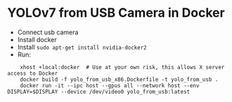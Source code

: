 YOLOv7 from USB Camera in Docker
======================
- Connect usb camera
- Install docker
- Install `sudo apt-get install nvidia-docker2`
- Run: 
```
    xhost +local:docker  # Use at your own risk, this allows X server access to Docker
    docker build -f yolo_from_usb_x86.Dockerfile -t yolo_from_usb . 
    docker run -it --ipc host --gpus all --network host --env DISPLAY=$DISPLAY --device /dev/video0 yolo_from_usb:latest
```



